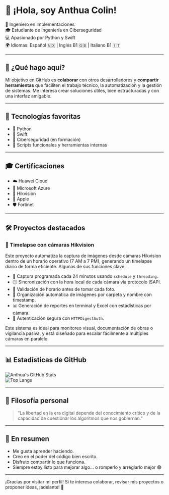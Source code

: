 # 👋 ¡Hola, soy Anthua Colin!

🧠 Ingeniero en implementaciones  
🎓 Estudiante de Ingeniería en Ciberseguridad  
💻 Apasionado por Python y Swift  
🌍 Idiomas: Español 🇲🇽 | Inglés B1 🇬🇧 | Italiano B1 🇮🇹

---

## 🚀 ¿Qué hago aquí?

Mi objetivo en GitHub es **colaborar** con otros desarrolladores y **compartir herramientas** que faciliten el trabajo técnico, la automatización y la gestión de sistemas. Me interesa crear soluciones útiles, bien estructuradas y con una interfaz amigable.

---

## 🧰 Tecnologías favoritas

- 🐍 Python 
- 🍎 Swift 
- 🔐 Ciberseguridad (en formación)
- 🧪 Scripts funcionales y herramientas internas

---

## 🎓 Certificaciones

- ☁️ Huawei Cloud  
- 🔷 Microsoft Azure  
- 🎥 Hikvision  
- 🍏 Apple  
- 🛡️ Fortinet

---

## 🛠️ Proyectos destacados

### 📸 Timelapse con cámaras Hikvision

Este proyecto automatiza la captura de imágenes desde cámaras Hikvision dentro de un horario operativo (7 AM a 7 PM), generando un timelapse diario de forma eficiente. Algunas de sus funciones clave:

- 📅 Captura programada cada 24 minutos usando `schedule` y `threading`.
- 🕒 Sincronización con la hora local de cada cámara vía protocolo ISAPI.
- 🧠 Validación de horario antes de tomar cada foto.
- 📂 Organización automática de imágenes por carpeta y nombre con timestamp.
- 📊 Generación de reportes en terminal y Excel con estadísticas por cámara.
- 🔐 Autenticación segura con `HTTPDigestAuth`.

Este sistema es ideal para monitoreo visual, documentación de obras o vigilancia pasiva, y está diseñado para escalar fácilmente a múltiples cámaras en paralelo.

---

## 📊 Estadísticas de GitHub

![Anthua's GitHub Stats](https://github-readme-stats.vercel.app/api?username=anthuacv&show_icons=true&theme=radical)  
![Top Langs](https://github-readme-stats.vercel.app/api/top-langs/?username=anthuacv&layout=compact&theme=radical)

---

## 🧭 Filosofía personal

> “La libertad en la era digital depende del conocimiento crítico y de la capacidad de cuestionar los algoritmos que nos gobiernan.”

---

## 🎯 En resumen

- Me gusta aprender haciendo.  
- Creo en el poder del código bien escrito.  
- Disfruto compartir lo que funciona.  
- Siempre estoy listo para mejorar algo… o romperlo y arreglarlo mejor 😄

---

¡Gracias por visitar mi perfil! Si te interesa colaborar, revisar mis proyectos o proponer ideas, ¡adelante! 🚀
